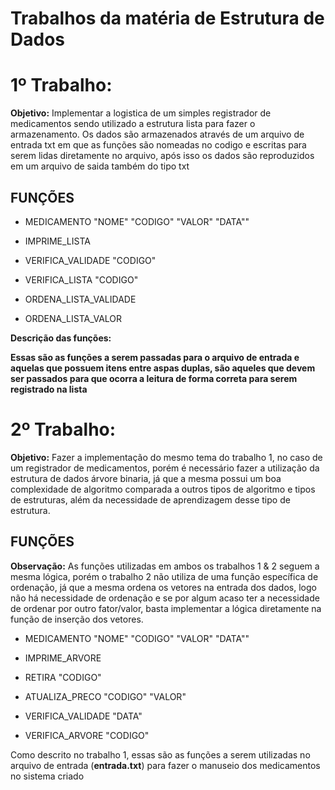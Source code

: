 # Trabalhos da matéria de Estrutura de Dados

# 1º  Trabalho:

**Objetivo:** 
Implementar a logistica de um simples registrador de medicamentos sendo utilizado a estrutura lista para fazer o armazenamento.
Os dados são armazenados através de um arquivo de entrada txt em que as funções são nomeadas no codigo e escritas para serem lidas diretamente
no arquivo, após isso os dados são reproduzidos em um arquivo de saida também do tipo txt

## FUNÇÕES
* MEDICAMENTO "NOME" "CODIGO" "VALOR" "DATA""

* IMPRIME_LISTA

* VERIFICA_VALIDADE "CODIGO"

* VERIFICA_LISTA "CODIGO"

* ORDENA_LISTA_VALIDADE

* ORDENA_LISTA_VALOR

**Descrição das funções:**

**Essas são as funções a serem passadas para o arquivo de entrada e aquelas que possuem itens entre aspas duplas, são aqueles que devem ser passados para que ocorra a leitura de forma
correta para serem registrado na lista**

# 2º Trabalho:

**Objetivo:**
Fazer a implementação do mesmo tema do trabalho 1, no caso de um registrador de medicamentos, porém é necessário fazer a utilização da estrutura de dados árvore binaria, já que a mesma possui um boa complexidade de algoritmo comparada a outros tipos de algoritmo e tipos de estruturas, além da necessidade de aprendizagem desse tipo de estrutura.

## FUNÇÕES
**Observação:** As funções utilizadas em ambos os trabalhos 1 & 2 seguem a mesma lógica, porém o trabalho 2 não utiliza de uma função específica de ordenação, já que a mesma ordena os vetores na entrada dos dados, logo não há necessidade de ordenação e se por algum acaso ter a necessidade de ordenar por outro fator/valor, basta implementar a lógica diretamente na função de inserção dos vetores.

* MEDICAMENTO "NOME" "CODIGO" "VALOR" "DATA""

* IMPRIME_ARVORE

* RETIRA "CODIGO"

* ATUALIZA_PRECO "CODIGO" "VALOR"

* VERIFICA_VALIDADE "DATA"

* VERIFICA_ARVORE "CODIGO"

Como descrito no trabalho 1, essas são as funções a serem utilizadas no arquivo de entrada (**entrada.txt**) para fazer o manuseio dos medicamentos no sistema criado

  
